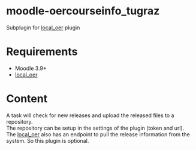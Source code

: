 # moodle-oercourseinfo_tugraz

Subplugin for [local_oer](https://github.com/llttugraz/moodle-local_oer) plugin

# Requirements

* Moodle 3.9+
* [local_oer](https://github.com/llttugraz/moodle-local_oer)

# Content

A task will check for new releases and upload the released files to a repository.  
The repository can be setup in the settings of the plugin (token and url).
The [local_oer](https://github.com/llttugraz/moodle-local_oer) also has an endpoint to pull the release information from the system. So this plugin is optional.
